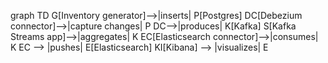 graph TD
    G[Inventory generator]-->|inserts| P[Postgres]
    DC[Debezium connector]-->|capture changes| P
    DC-->|produces| K[Kafka]
    S[Kafka Streams app]-->|aggregates| K
    EC[Elasticsearch connector]-->|consumes| K
    EC --> |pushes| E[Elasticsearch]
    KI[Kibana] --> |visualizes| E